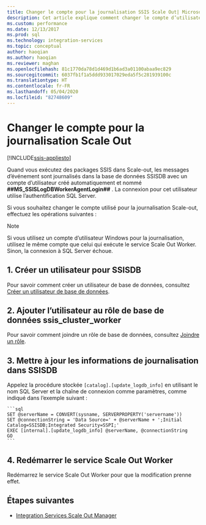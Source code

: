 ```yaml
---
title: Changer le compte pour la journalisation SSIS Scale Out| Microsoft Docs
description: Cet article explique comment changer le compte d’utilisateur pour la journalisation de SSIS Scale Out.
ms.custom: performance
ms.date: 12/13/2017
ms.prod: sql
ms.technology: integration-services
ms.topic: conceptual
author: haoqian
ms.author: haoqian
ms.reviewer: maghan
ms.openlocfilehash: 81c1770da78d1d469d1b6ad3a01100abaa9ec829
ms.sourcegitcommit: 6037fb1f1a5ddd933017029eda5f5c281939100c
ms.translationtype: HT
ms.contentlocale: fr-FR
ms.lasthandoff: 05/04/2020
ms.locfileid: "82748609"
---
```

# <a name="change-the-account-for-scale-out-logging"></a>Changer le compte pour la journalisation Scale Out

[!INCLUDE[ssis-appliesto](../../includes/ssis-appliesto-ssvrpluslinux-asdb-asdw-xxx.md)]


Quand vous exécutez des packages SSIS dans Scale-out, les messages d’événement sont journalisés dans la base de données SSISDB avec un compte d’utilisateur créé automatiquement et nommé **##MS_SSISLogDBWorkerAgentLogin##** . La connexion pour cet utilisateur utilise l’authentification SQL Server.

Si vous souhaitez changer le compte utilisé pour la journalisation Scale-out, effectuez les opérations suivantes :

> [!NOTE]
> Si vous utilisez un compte d’utilisateur Windows pour la journalisation, utilisez le même compte que celui qui exécute le service Scale Out Worker. Sinon, la connexion à SQL Server échoue.

## <a name="1-create-a-user-for-ssisdb"></a>1. Créer un utilisateur pour SSISDB
Pour savoir comment créer un utilisateur de base de données, consultez [Créer un utilisateur de base de données](../../relational-databases/security/authentication-access/create-a-database-user.md).

## <a name="2-add-the-user-to-the-database-role-ssis_cluster_worker"></a>2. Ajouter l’utilisateur au rôle de base de données ssis_cluster_worker

Pour savoir comment joindre un rôle de base de données, consultez [Joindre un rôle](../../relational-databases/security/authentication-access/join-a-role.md).

## <a name="3-update-the-logging-information-in-ssisdb"></a>3. Mettre à jour les informations de journalisation dans SSISDB
Appelez la procédure stockée `[catalog].[update_logdb_info]` en utilisant le nom SQL Server et la chaîne de connexion comme paramètres, comme indiqué dans l’exemple suivant :

    ```sql
    SET @serverName = CONVERT(sysname, SERVERPROPERTY('servername'))
    SET @connectionString = 'Data Source=' + @serverName + ';Initial Catalog=SSISDB;Integrated Security=SSPI;'
    EXEC [internal].[update_logdb_info] @serverName, @connectionString
    GO
    ```

## <a name="4-restart-the-scale-out-worker-service"></a>4. Redémarrer le service Scale Out Worker
Redémarrez le service Scale Out Worker pour que la modification prenne effet.

## <a name="next-steps"></a>Étapes suivantes
-   [Integration Services Scale Out Manager](integration-services-ssis-scale-out-manager.md)
